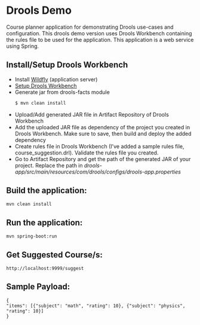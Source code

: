 Drools Demo
===

Course planner application for demonstrating Drools use-cases and configuration.
This drools demo version uses Drools Workbench containing the rules file to be used for the application.
This application is a web service using Spring.

## Install/Setup Drools Workbench
- Install [Wildfly](https://docs.jboss.org/author/display/WFLY8/Getting+Started+Guide) (application server)
- [Setup Drools Workbench](https://docs.jboss.org/drools/release/6.0.0.Final/drools-docs/html/wb.Workbench.html)
- Generate jar from drools-facts module
    ```sh
    $ mvn clean install
    ```
- Upload/Add generated JAR file in Artifact Repository of Drools Workbench
- Add the uploaded JAR file as dependency of the project you created in Drools Workbench. Make sure to save, then build and deploy the added dependency
- Create rules file in Drools Workbench (I've added a sample rules file, course_suggestion.drl). Validate the rules file you created.
- Go to Artifact Repository and get the path of the generated JAR of your project. Replace the path in *drools-app/src/main/resources/com/drools/configs/drools-app.properties*

## Build the application:

    mvn clean install

## Run the application:

    mvn spring-boot:run

## Get Suggested Course/s:

    http://localhost:9999/suggest

## Sample Payload:
    {
    "items": [{"subject": "math", "rating": 10}, {"subject": "physics", "rating": 10}]
    }
